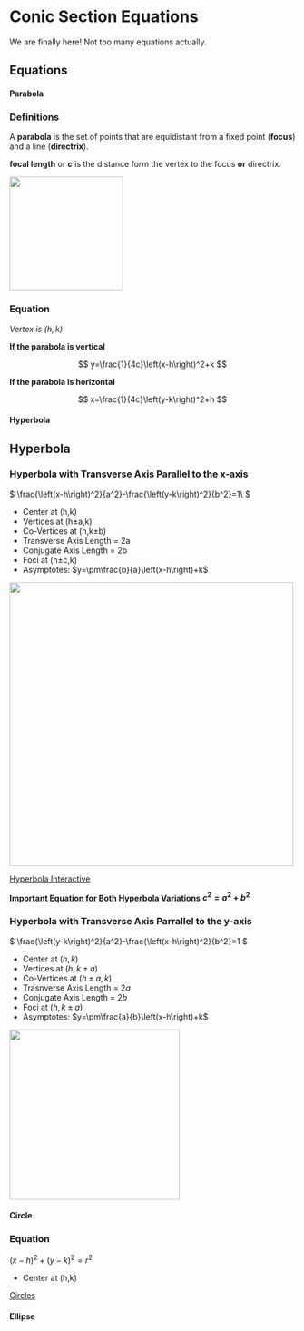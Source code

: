 # Conic Section Equations
We are finally here! 
Not too many equations actually.

## Equations
<!-- tabs:start -->
#### **Parabola**

### Definitions
A **parabola** is the set of points that are equidistant from a fixed point (**focus**) and a line (**directrix**).

**focal length** or **$c$** is the distance form the vertex to the focus **or** directrix. 

<img src="https://www.mathwords.com/p/p_assets/parabola%20features%20focus%20directrix%20vertex%20axis.gif" width=200>

### Equation
*Vertex is $(h,k)$*

**If the parabola is vertical**

$$
y=\frac{1}{4c}\left(x-h\right)^2+k
$$

**If the parabola is horizontal**

$$
x=\frac{1}{4c}\left(y-k\right)^2+h
$$

#### **Hyperbola**

## Hyperbola

### Hyperbola with Transverse Axis Parallel to the x-axis

$ \frac{\left(x-h\right)^2}{a^2}-\frac{\left(y-k\right)^2}{b^2}=1\ $
* Center at (h,k)
* Vertices at (h$\pm$a,k)
* Co-Vertices at (h,k$\pm$b)
* Transverse Axis Length = 2a
* Conjugate Axis Length = 2b
* Foci at (h$\pm$c,k)
* Asymptotes: $y=\pm\frac{b}{a}\left(x-h\right)+k$

<img src="https://textimgs.s3.amazonaws.com/boundless-algebra/gfuegnsdrlsjepiko8bz.jpe" width=500>

[Hyperbola Interactive](https://www.desmos.com/calculator/jtsqq1vgie?embed ':include :type=iframe')

**Important Equation for Both Hyperbola Variations**
**$c^2=a^2+b^2$**

### Hyperbola with Transverse Axis Parrallel to the y-axis

$ \frac{\left(y-k\right)^2}{a^2}-\frac{\left(x-h\right)^2}{b^2}=1 $
* Center at $(h,k)$
* Vertices at $(h,k\pm a)$
* Co-Vertices at $(h\pm a,k)$
* Trasnverse Axis Length = $2a$
* Conjugate Axis Length = $2b$
* Foci at $(h,k\pm  a)$
* Asymptotes: $y=\pm\frac{a}{b}\left(x-h\right)+k$

<img src="https://www.shelovesmath.com/wp-content/uploads/2018/12/hyperbola-vertical-larger-new-2.png" width=300>

#### **Circle**

### Equation
$(x-h)^2+(y-k)^2=r^2$
* Center at (h,k)

[Circles](https://www.desmos.com/calculator/9cnojqdkrb?embed ':include :type=iframe')


#### **Ellipse**

<!-- tabs:end -->